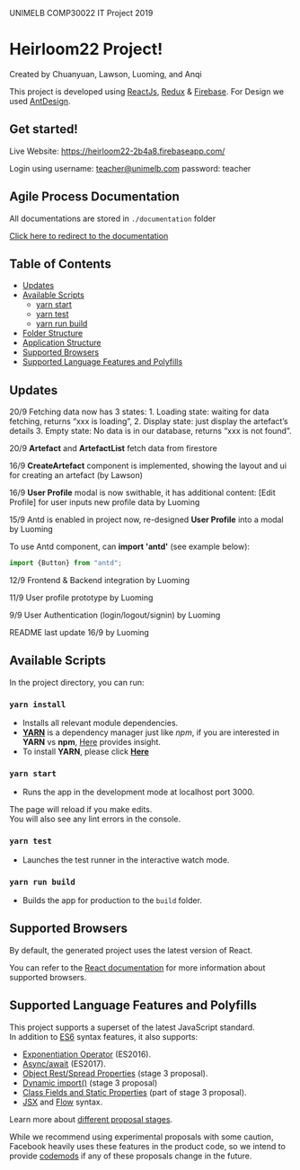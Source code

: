 UNIMELB COMP30022 IT Project 2019

# Heirloom22 Project!

Created by Chuanyuan, Lawson, Luoming, and Anqi

This project is developed using [ReactJs](https://reactjs.org/), [Redux](https://redux.js.org/) & [Firebase](https://firebase.google.com). For Design we used [AntDesign](https://ant.design).

## Get started!

Live Website:
https://heirloom22-2b4a8.firebaseapp.com/

Login using
username: teacher@unimelb.com
password: teacher

## Agile Process Documentation

All documentations are stored in `./documentation` folder

[Click here to redirect to the documentation](./documentation/README.md)

## Table of Contents

-  [Updates](#updates)
-  [Available Scripts](#available-scripts)
   -  [yarn start](#yarn-start)
   -  [yarn test](#yarn-test)
   -  [yarn run build](#yarn-run-build)
-  [Folder Structure](#folder-structure)
-  [Application Structure](#Application-structure)
-  [Supported Browsers](#supported-browsers)
-  [Supported Language Features and Polyfills](#supported-language-features-and-polyfills)

## Updates

20/9 Fetching data now has 3 states: 1. Loading state: waiting for data fetching, returns “xxx is loading”, 2. Display state: just display the artefact’s details 3. Empty state: No data is in our database, returns “xxx is not found”.

20/9 **Artefact** and **ArtefactList** fetch data from firestore

16/9 **CreateArtefact** component is implemented, showing the layout and ui for creating an artefact (by Lawson)

16/9 **User Profile** modal is now swithable, it has additional content: [Edit Profile] for user inputs new profile data by Luoming

15/9 Antd is enabled in project now, re-designed **User Profile** into a modal by Luoming

To use Antd component, can **import 'antd'** (see example below):

```javascript
import {Button} from "antd";
```

12/9 Frontend & Backend integration by Luoming

11/9 User profile prototype by Luoming

9/9 User Authentication (login/logout/signin) by Luoming

README last update 16/9 by Luoming

## Available Scripts

In the project directory, you can run:

### `yarn install`

-  Installs all relevant module dependencies.
-  [**YARN**](https://yarnpkg.com/lang/en/) is a dependency manager just like _npm_, if you are interested in **YARN** vs **npm**, [Here](https://www.sitepoint.com/yarn-vs-npm/) provides insight.
-  To install **YARN**, please click [**Here**](https://yarnpkg.com/lang/en/docs/install/#mac-stable)

### `yarn start`

-  Runs the app in the development mode at localhost port 3000.

The page will reload if you make edits.<br>
You will also see any lint errors in the console.

### `yarn test`

-  Launches the test runner in the interactive watch mode.<br>

### `yarn run build`

-  Builds the app for production to the `build` folder.

## Supported Browsers

By default, the generated project uses the latest version of React.

You can refer to the [React documentation](https://reactjs.org/docs/react-dom.html#browser-support) for more information about supported browsers.

## Supported Language Features and Polyfills

This project supports a superset of the latest JavaScript standard.<br>
In addition to [ES6](https://github.com/lukehoban/es6features) syntax features, it also supports:

-  [Exponentiation Operator](https://github.com/rwaldron/exponentiation-operator) (ES2016).
-  [Async/await](https://github.com/tc39/ecmascript-asyncawait) (ES2017).
-  [Object Rest/Spread Properties](https://github.com/sebmarkbage/ecmascript-rest-spread) (stage 3 proposal).
-  [Dynamic import()](https://github.com/tc39/proposal-dynamic-import) (stage 3 proposal)
-  [Class Fields and Static Properties](https://github.com/tc39/proposal-class-public-fields) (part of stage 3 proposal).
-  [JSX](https://facebook.github.io/react/docs/introducing-jsx.html) and [Flow](https://flowtype.org/) syntax.

Learn more about [different proposal stages](https://babeljs.io/docs/plugins/#presets-stage-x-experimental-presets-).

While we recommend using experimental proposals with some caution, Facebook heavily uses these features in the product code, so we intend to provide [codemods](https://medium.com/@cpojer/effective-javascript-codemods-5a6686bb46fb) if any of these proposals change in the future.
